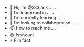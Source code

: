 - 👋 Hi, I’m @333jack ......
- 👀 I’m interested in ......
- 🌱 I’m currently learning ......
- 💞️ I’m looking to collaborate on ......
- 📫 How to reach me ....
- 😄 Pronouns 
- ⚡ Fun fact 

<!---
333jack/333jack is a ✨ special ✨ repository because its `README.md` (this file) appears on your GitHub profile.
You can click the Preview link to take a look at your changes.
--->
